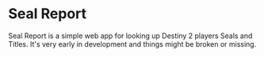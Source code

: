 # Seal Report

Seal Report is a simple web app for looking up Destiny 2 players Seals and Titles. It's very early in development and things might be broken or missing.


